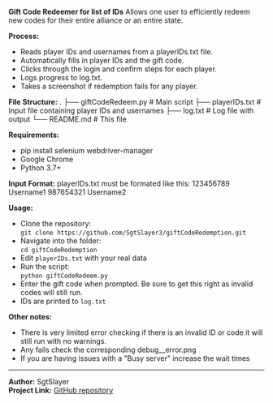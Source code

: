 **Gift Code Redeemer for list of IDs**
Allows one user to efficiently redeem new codes for their entire alliance or an entire state.

**Process:**
- Reads player IDs and usernames from a playerIDs.txt file.
- Automatically fills in player IDs and the gift code.
- Clicks through the login and confirm steps for each player.
- Logs progress to log.txt.
- Takes a screenshot if redemption fails for any player.

**File Structure:**
.
├── giftCodeRedeem.py      # Main script
├── playerIDs.txt          # Input file containing player IDs and usernames
├── log.txt                # Log file with output
└── README.md              # This file

**Requirements:**
- pip install selenium webdriver-manager
- Google Chrome
- Python 3.7+

**Input Format:**
playerIDs.txt must be formated like this:
123456789 Username1
987654321 Username2

**Usage:**
- Clone the repository:  
  `git clone https://github.com/SgtSlayer3/giftCodeRedemption.git`
- Navigate into the folder:  
  `cd giftCodeRedemption`
- Edit `playerIDs.txt` with your real data  
- Run the script:  
  `python giftCodeRedeem.py`
- Enter the gift code when prompted. Be sure to get this right as invalid codes will still run.
- IDs are printed to `log.txt`

**Other notes:**
- There is very limited error checking if there is an invalid ID or code it will still run with no warnings.
- Any fails check the corresponding debug_<PlayerID>_error.png
- If you are having issues with a "Busy server" increase the wait times

---

**Author:** SgtSlayer    
**Project Link:** [GitHub repository](https://github.com/SgtSlayer3/giftCodeRedemption.git)
